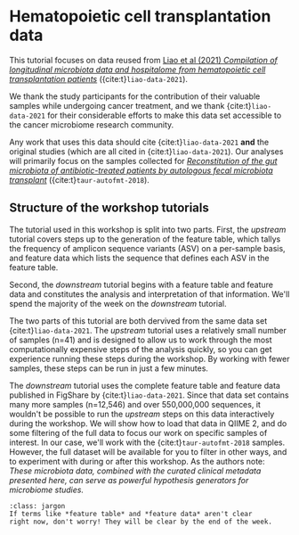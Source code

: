 # Hematopoietic cell transplantation data

This tutorial focuses on data reused from [Liao et al (2021) _Compilation of
longitudinal microbiota data and hospitalome from hematopoietic cell
transplantation patients_](https://www.nature.com/articles/s41597-021-00860-8)
({cite:t}`liao-data-2021`).

We thank the study participants for the contribution of their valuable samples
while undergoing cancer treatment, and we thank {cite:t}`liao-data-2021` for
their considerable efforts to make this data set accessible to the cancer
microbiome research community.

Any work that uses this data should cite {cite:t}`liao-data-2021`
**and** the original studies (which are all cited in
{cite:t}`liao-data-2021`). Our analyses will primarily focus on the samples
collected for [_Reconstitution of the gut microbiota of antibiotic-treated
patients by autologous fecal microbiota
transplant_](https://www.ncbi.nlm.nih.gov/pmc/articles/PMC6468978/)
({cite:t}`taur-autofmt-2018`).

## Structure of the workshop tutorials

The tutorial used in this workshop is split into two parts. First, the
*upstream* tutorial covers steps up to the generation of the feature table,
which tallys the frequency of amplicon sequence variants (ASV) on a per-sample
basis, and feature data which lists the sequence that defines each ASV in the
feature table.

Second, the *downstream* tutorial begins with a feature table and feature data
and constitutes the analysis and interpretation of that information. We'll
spend the majority of the week on the *downstream* tutorial.

The two parts of this tutorial are both dervived from the same data set
{cite:t}`liao-data-2021`. The *upstream* tutorial uses a relatively small
number of samples (n=41) and is designed to allow us to work through the most
computationally expensive steps of the analysis quickly, so you can get
experience running these steps during the workshop. By working with fewer
samples, these steps can be run in just a few minutes.

The *downstream* tutorial uses the complete feature table and feature data
published in FigShare by {cite:t}`liao-data-2021`. Since that data set
contains many more samples (n=12,546) and over 550,000,000 sequences, it
wouldn't be possible to run the
*upstream* steps on this data interactively during the workshop. We will show
how to load that data in QIIME 2, and do some filtering of the full data to
focus our work on specific samples of interest. In our case, we'll work with
the {cite:t}`taur-autofmt-2018` samples. However, the full dataset will be
available for you to filter in other ways, and to experiment with during or
after this workshop. As the authors note: _These microbiota data, combined
with the curated clinical metadata presented here, can serve as powerful
hypothesis generators for microbiome studies._

```{admonition} Jargon: feature table, feature data
:class: jargon
If terms like *feature table* and *feature data* aren't clear
right now, don't worry! They will be clear by the end of the week.
```